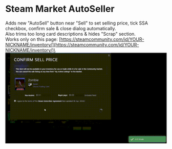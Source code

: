 # Steam Market AutoSeller
Adds new "AutoSell" button near "Sell" to set selling price, tick SSA checkbox, confirm sale &amp; close dialog automatically.\
Also trims too long card descriptions &amp; hides "Scrap" section.\
Works only on this page: [https://steamcommunity.com/id/YOUR-NICKNAME/inventory/](https://steamcommunity.com/id/YOUR-NICKNAME/inventory/)\
\
![Preview](https://github.com/SOLiNARY/steam-market-auto-seller/raw/master/steam-market-auto-seller-preview-mini.gif?raw=true)
